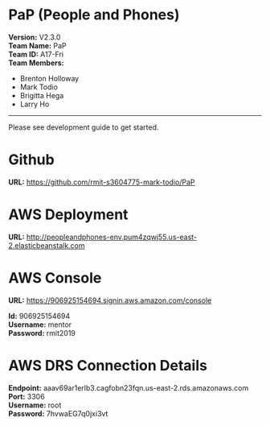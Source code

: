 # PaP (People and Phones)
**Version:** V2.3.0<br/>
**Team Name:** PaP<br/>
**Team ID:** A17-Fri<br/>
**Team Members:**
- Brenton Holloway
- Mark Todio
- Brigitta Hega
- Larry Ho
**********
Please see development guide to get started.

# Github
**URL:** https://github.com/rmit-s3604775-mark-todio/PaP<br/>

# AWS Deployment
**URL:** http://peopleandphones-env.pum4zqwj55.us-east-2.elasticbeanstalk.com<br/>

# AWS Console 
**URL:** https://906925154694.signin.aws.amazon.com/console<br/>

**Id:** 906925154694<br/>
**Username:** mentor<br/>
**Password:** rmit2019<br/>

# AWS DRS Connection Details
**Endpoint:** aaav69ar1erlb3.cagfobn23fqn.us-east-2.rds.amazonaws.com<br/>
**Port:** 3306<br/>
**Username:** root<br/>
**Password:** 7hvwaEG7q0jxi3vt<br/>
